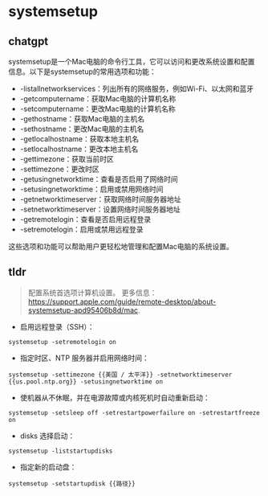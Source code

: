 # systemsetup 
## chatgpt 
systemsetup是一个Mac电脑的命令行工具，它可以访问和更改系统设置和配置信息。以下是systemsetup的常用选项和功能：

- -listallnetworkservices：列出所有的网络服务，例如Wi-Fi、以太网和蓝牙
- -getcomputername：获取Mac电脑的计算机名称
- -setcomputername：更改Mac电脑的计算机名称
- -gethostname：获取Mac电脑的主机名
- -sethostname：更改Mac电脑的主机名
- -getlocalhostname：获取本地主机名
- -setlocalhostname：更改本地主机名
- -gettimezone：获取当前时区
- -settimezone：更改时区
- -getusingnetworktime：查看是否启用了网络时间
- -setusingnetworktime：启用或禁用网络时间
- -getnetworktimeserver：获取网络时间服务器地址
- -setnetworktimeserver：设置网络时间服务器地址
- -getremotelogin：查看是否启用远程登录
- -setremotelogin：启用或禁用远程登录

这些选项和功能可以帮助用户更轻松地管理和配置Mac电脑的系统设置。 

## tldr 
 
> 配置系统首选项计算机设置。
> 更多信息：<https://support.apple.com/guide/remote-desktop/about-systemsetup-apd95406b8d/mac>.

- 启用远程登录（SSH）：

`systemsetup -setremotelogin on`

- 指定时区、NTP 服务器并启用网络时间：

`systemsetup -settimezone {{美国 / 太平洋}} -setnetworktimeserver {{us.pool.ntp.org}} -setusingnetworktime on`

- 使机器从不休眠，并在电源故障或内核死机时自动重新启动：

`systemsetup -setsleep off -setrestartpowerfailure on -setrestartfreeze on`

- disks 选择启动：

`systemsetup -liststartupdisks`

- 指定新的启动盘：

`systemsetup -setstartupdisk {{路径}}`
